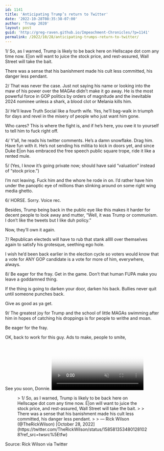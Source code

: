 ```yaml
---
id: 1141
title: 'Anticipating Trump’s return to Twitter'
date: '2022-10-28T08:35:38-07:00'
author: 'Trump 2020'
layout: post
guid: 'http://greg-raven.github.io/Impeachment-Chronicles/?p=1141'
permalink: /2022/10/28/anticipating-trumps-return-to-twitter/
---
```


1/ So, as I warned, Trump is likely to be back here on Hellscape dot com any time now. E|on will want to juice the stock price, and rest-assured, Wall Street will take the bait.  
  
There was a sense that his banishment made his cult less committed, his danger less pendant.

2/ That was never the case. Just not saying his name or looking into the maw of his power over the MAGAe didn’t make it go away. He is the most powerful force in GOP politics by orders of magnitude and the inevitable 2024 nominee unless a shark, a blood clot or Melania kills him.

3/ He’ll leave Truth Social like a fourth wife. Yes, he’ll bag-walk in triumph for days and revel in the misery of people who just want him gone.  
  
Who cares? This is where the fight is, and if he’s here, you owe it to yourself to tell him to fuck right off.

4/ Y’all, he reads his twitter comments. He’s a damn snowflake. Drag him. Have fun with it. He’s not sending his militia to kick in doors yet, and since Duke E|on has embraced the free speech public square trope, ride it like a rented mule.

5/ (Yes, I know it’s going private now; should have said “valuation” instead of “stock price.”)  
  
I’m not leaving. Fuck him and the whore he rode in on. I’d rather have him under the panoptic eye of millions than slinking around on some right wing media ghetto.

6/ HORSE. Sorry. Voice rec.  
  
Besides, Trump being back in the public eye like this makes it harder for decent people to look away and mutter, “Well, it was Trump or communism. I don’t like the tweets but I like duh policy.”  
  
Now, they’ll own it again.

7/ Republican electeds will have to rub that stank alllll over themselves again to satisfy his grotesque, seething ego hole.  
  
I wish he’d been back earlier in the election cycle so voters would know that a vote for ANY GOP candidate is a vote for more of him, everywhere, always.

8/ Be eager for the fray. Get in the game. Don’t that human FUPA make you leave a goddamned thing.  
  
If the thing is going to darken your door, darken his back. Bullies never quit until someone punches back.  
  
Give as good as ya get.

9/ The greatest joy for Trump and the school of little MAGAs swimming after him in hopes of catching his droppings is for people to writhe and moan.  
  
Be eager for the fray.  
  
OK, back to work for this guy. Ads to make, people to smite,  
  
See you soon, Donnie. <video autoplay="" loop="" muted="" poster="https://pbs.twimg.com/tweet_video_thumb/FgH2x0tWYAEhAsV.jpg"></video>

<figure class="wp-block-embed is-type-rich is-provider-twitter wp-block-embed-twitter"><div class="wp-block-embed__wrapper">> 1/ So, as I warned, Trump is likely to be back here on Hellscape dot com any time now. E|on will want to juice the stock price, and rest-assured, Wall Street will take the bait.   
>   
> There was a sense that his banishment made his cult less committed, his danger less pendant.
> 
> — Rick Wilson (@TheRickWilson) [October 28, 2022](https://twitter.com/TheRickWilson/status/1585813534801281028?ref_src=twsrc%5Etfw)

<script async="" charset="utf-8" src="https://platform.twitter.com/widgets.js"></script></div></figure>Source: Rick Wilson via Twitter
